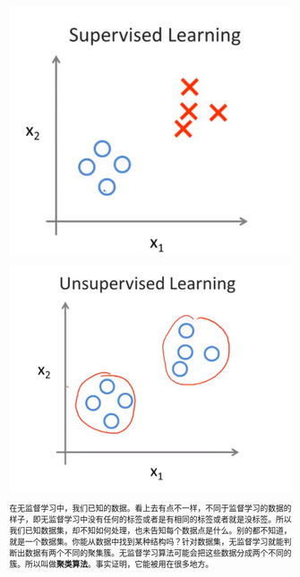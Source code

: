 ![图1](image/2021-06-10-15-26-47.png)

![图2](image/2021-06-10-15-27-19.png)

在无监督学习中，我们已知的数据。看上去有点不一样，不同于监督学习的数据的样子，即无监督学习中没有任何的标签或者是有相同的标签或者就是没标签。所以我们已知数据集，却不知如何处理，也未告知每个数据点是什么。别的都不知道，就是一个数据集。你能从数据中找到某种结构吗？针对数据集，无监督学习就能判断出数据有两个不同的聚集簇。无监督学习算法可能会把这些数据分成两个不同的簇。所以叫做**聚类算法**。事实证明，它能被用在很多地方。
